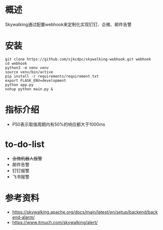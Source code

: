 # 概述

Skywalking通过配置webhook来定制化实现钉钉、企微、邮件告警

# 安装
``` shell scripts
git clone https://github.com/sjkcdpc/skywalking-webhook.git webhook
cd webhook
python3 -m venv venv
source venv/bin/active
pip install -r requirements/requirement.txt
export FLASK_ENV=development
python app.py
nohup python main.py &
```

# 指标介绍
- P50表示取值周期内有50%的响应都大于1000ms

# to-do-list
- ~~企微机器人报警~~
- 邮件告警
- 钉钉报警
- 飞书报警

# 参考资料
- https://skywalking.apache.org/docs/main/latest/en/setup/backend/backend-alarm/
- https://www.itmuch.com/skywalking/alert/
